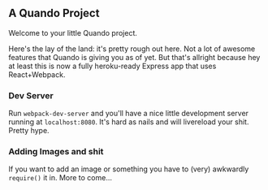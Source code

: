 ## A Quando Project

Welcome to your little Quando project.

Here's the lay of the land: it's pretty rough out here. Not a lot of awesome features that Quando is giving you as of yet. But that's allright because hey at least this is now a fully heroku-ready Express app that uses React+Webpack.

### Dev Server

Run `webpack-dev-server` and you'll have a nice little development server running at `localhost:8080`. It's hard as nails and will livereload your shit. Pretty hype.

### Adding Images and shit

If you want to add an image or something you have to (very) awkwardly `require()` it in. More to come...
